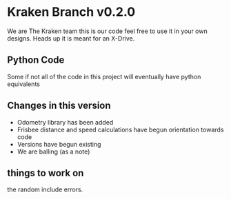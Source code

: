 # Kraken Branch v0.2.0
We are The Kraken team this is our code feel free to use it in your own designs. Heads up it is meant for an X-Drive.


## Python Code
Some if not all of the code in this project will eventually have python equivalents

## Changes in this version
- Odometry library has been added
- Frisbee distance and speed calculations have begun orientation towards code
- Versions have begun existing
- We are balling (as a note)

## things to work on
the random include errors.
